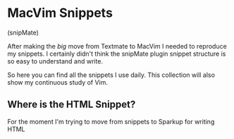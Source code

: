 # MacVim Snippets
(snipMate)

After making the *big* move from Textmate to MacVim I needed to reproduce my snippets. I certainly didn't think the snipMate plugin snippet structure is so easy to understand and write.

So here you can find all the snippets I use daily. This collection will also show my continuous study of Vim.

## Where is the HTML Snippet?

For the moment I'm trying to move from snippets to Sparkup for writing HTML
